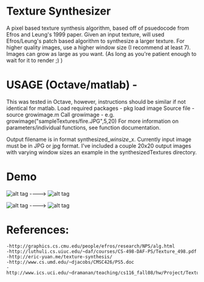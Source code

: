 # Texture Synthesizer
A pixel based texture synthesis algorithm, based off of psuedocode from Efros and Leung's 1999 paper. Given an input texture, will used Efros/Leung's patch based algorithm to synthesize a larger texture. For higher quality images, use a higher window size (I recommend at least 7). Images can grow as large as you want. (As long as you're patient enough to wait for it to render ;) )

# USAGE (Octave/matlab) -
This was tested in Octave, however, instructions should be similar if not identical for matlab.
 Load required packages - pkg load image
 Source file        	- source growimage.m
 Call growimage         - e.g. growimage("sampleTextures/fire.JPG",5,20)
 For more information on parameters/individual functions, see function documentation.

Output filename is in format synthesized_<FILENAME>_winsize_<WINSIZE>_<OUTPUTSIZE>x<OUTPUTSIZE>. Currently input image must be in JPG or jpg format. I've included a couple 20x20 output images with varying window sizes an example in the synthesizedTextures directory. 

# Demo
![alt tag](https://raw.github.com/aok5326/TextureSynthesizer/master/sampleTextures/wood.JPG "Input image") ---->	![alt tag](https://github.com/aok5326/TextureSynthesizer/blob/master/synthesizedTextures/synth_wood_winsize_9_20x20.jpg "Output image")


![alt tag](https://raw.github.com/aok5326/TextureSynthesizer/master/sampleTextures/cells.jpg "Input image") ---->	![alt tag](https://github.com/aok5326/TextureSynthesizer/blob/master/synthesizedTextures/synth_cells_winsize_9_20x20.jpg "Output image")



# References:
	-http://graphics.cs.cmu.edu/people/efros/research/NPS/alg.html
	-http://luthuli.cs.uiuc.edu/~daf/courses/CS-498-DAF-PS/Texture_498.pdf 
	-http://eric-yuan.me/texture-synthesis/
	-http://www.cs.umd.edu/~djacobs/CMSC426/PS5.doc
	-http://www.ics.uci.edu/~dramanan/teaching/cs116_fall08/hw/Project/Texture/
